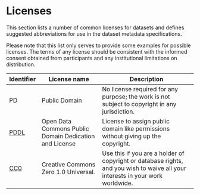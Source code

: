 # Licenses

This section lists a number of common licenses for datasets and defines
suggested abbreviations for use in the dataset metadata specifications.

Please note that this list only serves to provide some examples for possible
licenses.
The terms of any license should be consistent with the informed consent
obtained from participants and any institutional limitations on distribution.

| **Identifier** | **License name**                                       | **Description**                                                                                                                |
| -------------- | ------------------------------------------------------ | ------------------------------------------------------------------------------------------------------------------------------ |
| PD             | Public Domain                                          | No license required for any purpose; the work is not subject to copyright in any jurisdiction.                                 |
| [PDDL][pddl]   | Open Data Commons Public Domain Dedication and License | License to assign public domain like permissions without giving up the copyright.                                              |
| [CC0][cc0]     | Creative Commons Zero 1.0 Universal.                   | Use this if you are a holder of copyright or database rights, and you wish to waive all your interests in your work worldwide. |

<!-- Link Definitions -->

[pddl]: https://opendatacommons.org/licenses/pddl/

[cc0]: https://creativecommons.org/publicdomain/zero/1.0/
